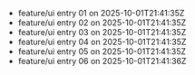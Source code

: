 - feature/ui entry 01 on 2025-10-01T21:41:35Z
- feature/ui entry 02 on 2025-10-01T21:41:35Z
- feature/ui entry 03 on 2025-10-01T21:41:35Z
- feature/ui entry 04 on 2025-10-01T21:41:35Z
- feature/ui entry 05 on 2025-10-01T21:41:35Z
- feature/ui entry 06 on 2025-10-01T21:41:36Z
